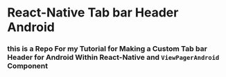 React-Native Tab bar Header Android
==============================================
### this is a Repo For my Tutorial for Making a Custom Tab bar Header for Android Within React-Native and `ViewPagerAndroid` Component
